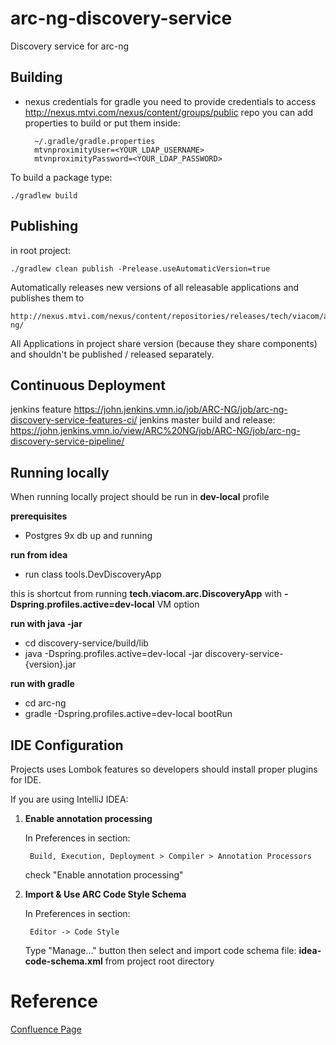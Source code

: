 arc-ng-discovery-service
==================================
Discovery service for arc-ng


Building
--------
* nexus credentials for gradle
    you need to provide credentials to access http://nexus.mtvi.com/nexus/content/groups/public repo
    you can add properties to build or put them inside:

        ~/.gradle/gradle.properties
        mtvnproximityUser=<YOUR_LDAP_USERNAME>
        mtvnproximityPassword=<YOUR_LDAP_PASSWORD>
        
To build a package type:

    ./gradlew build

Publishing
---------------------
in root project:

    ./gradlew clean publish -Prelease.useAutomaticVersion=true

Automatically releases new versions of all releasable applications and publishes them to

    http://nexus.mtvi.com/nexus/content/repositories/releases/tech/viacom/arc-ng/

All Applications in project share version (because they share components) and shouldn't be published / released separately.

Continuous Deployment
---------------------
jenkins feature https://john.jenkins.vmn.io/job/ARC-NG/job/arc-ng-discovery-service-features-ci/
jenkins master build and release: https://john.jenkins.vmn.io/view/ARC%20NG/job/ARC-NG/job/arc-ng-discovery-service-pipeline/


Running locally
--------
When running locally project should be run in __dev-local__ profile

__prerequisites__
* Postgres 9x db up and running

__run from idea__
* run class tools.DevDiscoveryApp

this is shortcut from running __tech.viacom.arc.DiscoveryApp__ with __-Dspring.profiles.active=dev-local__ VM option

__run with java -jar__
* cd discovery-service/build/lib
* java -Dspring.profiles.active=dev-local -jar discovery-service-{version}.jar

__run with gradle__
* cd arc-ng
* gradle -Dspring.profiles.active=dev-local bootRun

  
IDE Configuration
-----------------
Projects uses Lombok features so developers should install proper plugins for IDE.

If you are using IntelliJ IDEA:
1. **Enable annotation processing**

    In Preferences in section:

        Build, Execution, Deployment > Compiler > Annotation Processors

    check "Enable annotation processing"

2. **Import & Use ARC Code Style Schema**

    In Preferences in section:
    
        Editor -> Code Style
        
    Type "Manage..." button then select and import code schema file: **idea-code-schema.xml** from project root directory 

Reference
=========
[Confluence Page](https://confluence.mtvi.com/display/ARC/NG)<br />



